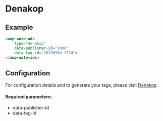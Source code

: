 <!---
Copyright 2015 The AMP HTML Authors. All Rights Reserved.

Licensed under the Apache License, Version 2.0 (the "License");
you may not use this file except in compliance with the License.
You may obtain a copy of the License at

      http://www.apache.org/licenses/LICENSE-2.0

Unless required by applicable law or agreed to in writing, software
distributed under the License is distributed on an "AS-IS" BASIS,
WITHOUT WARRANTIES OR CONDITIONS OF ANY KIND, either express or implied.
See the License for the specific language governing permissions and
limitations under the License.
-->

# Denakop


## Example

```html
<amp-auto-ads
    type="denakop"
    data-publisher-id="1000"
    data-tag-id="2819896d-f724">
</amp-auto-ads>
```

## Configuration

For configuration details and to generate your tags, please visit [Denakop](https://control.denakop.com).
 
#### Required parameters:

- data-publisher-id
- data-tag-id
